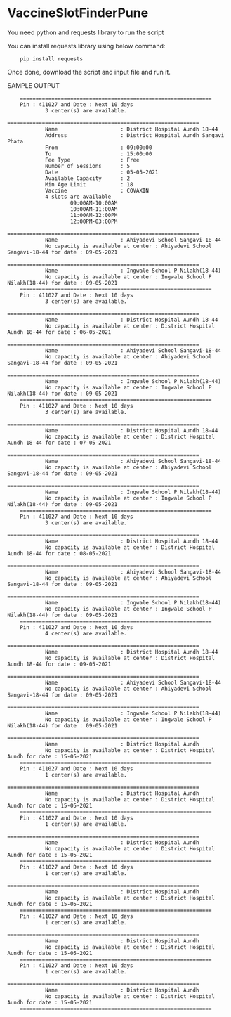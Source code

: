 # VaccineSlotFinderPune

You need python and requests library to run the script

You can install requests library using below command:

        pip install requests

Once done, download the script and input file and run it. 


SAMPLE OUTPUT

		=============================================================
		Pin : 411027 and Date : Next 10 days
				3 center(s) are available.
				=============================================================
				Name                    : District Hospital Aundh 18-44
				Address                 : District Hospital Aundh Sangavi Phata
				From                    : 09:00:00
				To                      : 15:00:00
				Fee Type                : Free
				Number of Sessions      : 5
				Date                    : 05-05-2021
				Available Capacity      : 2
				Min Age Limit           : 18
				Vaccine                 : COVAXIN
				4 slots are available
						09:00AM-10:00AM
						10:00AM-11:00AM
						11:00AM-12:00PM
						12:00PM-03:00PM
				=============================================================
				Name                    : Ahiyadevi School Sangavi-18-44
				No capacity is available at center : Ahiyadevi School Sangavi-18-44 for date : 09-05-2021
				=============================================================
				Name                    : Ingwale School P Nilakh(18-44)
				No capacity is available at center : Ingwale School P Nilakh(18-44) for date : 09-05-2021
		=============================================================
		Pin : 411027 and Date : Next 10 days
				3 center(s) are available.
				=============================================================
				Name                    : District Hospital Aundh 18-44
				No capacity is available at center : District Hospital Aundh 18-44 for date : 06-05-2021
				=============================================================
				Name                    : Ahiyadevi School Sangavi-18-44
				No capacity is available at center : Ahiyadevi School Sangavi-18-44 for date : 09-05-2021
				=============================================================
				Name                    : Ingwale School P Nilakh(18-44)
				No capacity is available at center : Ingwale School P Nilakh(18-44) for date : 09-05-2021
		=============================================================
		Pin : 411027 and Date : Next 10 days
				3 center(s) are available.
				=============================================================
				Name                    : District Hospital Aundh 18-44
				No capacity is available at center : District Hospital Aundh 18-44 for date : 07-05-2021
				=============================================================
				Name                    : Ahiyadevi School Sangavi-18-44
				No capacity is available at center : Ahiyadevi School Sangavi-18-44 for date : 09-05-2021
				=============================================================
				Name                    : Ingwale School P Nilakh(18-44)
				No capacity is available at center : Ingwale School P Nilakh(18-44) for date : 09-05-2021
		=============================================================
		Pin : 411027 and Date : Next 10 days
				3 center(s) are available.
				=============================================================
				Name                    : District Hospital Aundh 18-44
				No capacity is available at center : District Hospital Aundh 18-44 for date : 08-05-2021
				=============================================================
				Name                    : Ahiyadevi School Sangavi-18-44
				No capacity is available at center : Ahiyadevi School Sangavi-18-44 for date : 09-05-2021
				=============================================================
				Name                    : Ingwale School P Nilakh(18-44)
				No capacity is available at center : Ingwale School P Nilakh(18-44) for date : 09-05-2021
		=============================================================
		Pin : 411027 and Date : Next 10 days
				4 center(s) are available.
				=============================================================
				Name                    : District Hospital Aundh 18-44
				No capacity is available at center : District Hospital Aundh 18-44 for date : 09-05-2021
				=============================================================
				Name                    : Ahiyadevi School Sangavi-18-44
				No capacity is available at center : Ahiyadevi School Sangavi-18-44 for date : 09-05-2021
				=============================================================
				Name                    : Ingwale School P Nilakh(18-44)
				No capacity is available at center : Ingwale School P Nilakh(18-44) for date : 09-05-2021
				=============================================================
				Name                    : District Hospital Aundh
				No capacity is available at center : District Hospital Aundh for date : 15-05-2021
		=============================================================
		Pin : 411027 and Date : Next 10 days
				1 center(s) are available.
				=============================================================
				Name                    : District Hospital Aundh
				No capacity is available at center : District Hospital Aundh for date : 15-05-2021
		=============================================================
		Pin : 411027 and Date : Next 10 days
				1 center(s) are available.
				=============================================================
				Name                    : District Hospital Aundh
				No capacity is available at center : District Hospital Aundh for date : 15-05-2021
		=============================================================
		Pin : 411027 and Date : Next 10 days
				1 center(s) are available.
				=============================================================
				Name                    : District Hospital Aundh
				No capacity is available at center : District Hospital Aundh for date : 15-05-2021
		=============================================================
		Pin : 411027 and Date : Next 10 days
				1 center(s) are available.
				=============================================================
				Name                    : District Hospital Aundh
				No capacity is available at center : District Hospital Aundh for date : 15-05-2021
		=============================================================
		Pin : 411027 and Date : Next 10 days
				1 center(s) are available.
				=============================================================
				Name                    : District Hospital Aundh
				No capacity is available at center : District Hospital Aundh for date : 15-05-2021
		=============================================================
